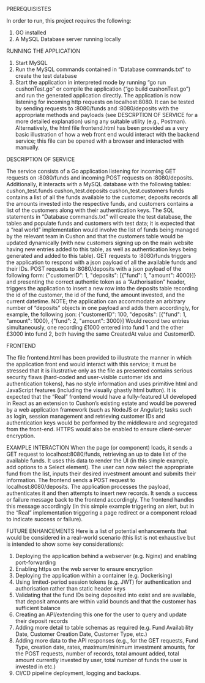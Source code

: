 PREREQUISISTES

In order to run, this project requires the following:
1. GO installed
2. A MySQL Database server running locally


RUNNING THE APPLICATION

1. Start MySQL
2. Run the MySQL commands contained in “Database commands.txt” to create the test database
3. Start the application in interpreted mode by running “go run cushonTest.go” or compile the application (“go build cushonTest.go”) and run the generated application directly.
The application is now listening for incoming http requests on localhost:8080. It can be tested by sending requests to :8080/funds and :8080/deposits with the appropriate methods and payloads (see DESCRPTION OF SERVICE for a more detailed explanation) using any suitable utility (e.g., Postman). Alternatively, the html file frontend.html has been provided as a very basic illustration of how a web front end would interact with the backend service; this file can be opened with a browser and interacted with manually.


DESCRIPTION OF SERVICE

The service consists of a Go application listening for incoming GET requests on :8080/funds and incoming POST requests on :8080/deposits. Additionally, it interacts with a MySQL database with the following tables:
cushon_test.funds
cushon_test.deposits
cushon_test.customers
funds contains a list of all the funds available to the customer, deposits records all the amounts invested into the respective funds, and customers contains a list of the customers along with their authentication keys. 
The SQL statements in “Database commands.txt” will create the test database, the tables and populate funds and customers with test data; it is expected that a “real world” implementation would involve the list of funds being managed by the relevant team in Cushon and that the customers table would be updated dynamically (with new customers signing up on the main website having new entries added to this table, as well as authentication keys being generated and added to this table).
GET requests to :8080/funds triggers the application to respond with a json payload of all the available funds and their IDs.
POST requests to :8080/deposits with a json payload of the following form:
{"customerID": 1, "deposits": [{"fund": 1, "amount": 4000}]}
and presenting the correct authentic token as a “Authorisation” header, triggers the application to insert a new row into the deposits table recording the id of the customer, the id of the fund, the amount invested, and the current datetime. 
NOTE; the application can accommodate an arbitrary number of “deposits” objects in one payload and adds them accordingly, for example, the following json:
{"customerID": 100, "deposits": [{"fund": 1, "amount": 1000}, {"fund": 2, "amount": 3000}]
Would record two entries simultaneously, one recording £1000 entered into fund 1 and the other £3000 into fund 2, both having the same CreatedAt value and CustomerID.

FRONTEND

The file frontend.html has been provided to illustrate the manner in which the application front end would interact with this service; it must be stressed that it is illustrative only as the file as presented contains serious security flaws (hard-coded and user-visible customer ids and authentication tokens), has no style information and uses primitive html and JavaScript features (including the visually ghastly html button).
It is expected that the “Real” frontend would have a fully-featured UI developed in React as an extension to Cushon’s existing estate and would be powered by a web application framework (such as NodeJS or Angular); tasks such as login, session management and retrieving customer IDs and authentication keys would be performed by the middleware and segregated from the front-end. HTTPS would also be enabled to ensure client-server encryption.

EXAMPLE INTERACTION
When the page (or component) loads, it sends a GET request to localhost:8080/funds, retrieving an up to date list of the available funds. It uses this data to render the UI (in this simple example, add options to a Select element). The user can now select the appropriate fund from the list, inputs their desired investment amount and submits their information. The frontend sends a POST request to localhost:8080/deposits. The application processes the payload, authenticates it and then attempts to insert new records. It sends a success or failure message back to the frontend accordingly. The frontend handles this message accordingly (in this simple example triggering an alert, but in the “Real” implementation triggering a page redirect or a component reload to indicate success or failure).


FUTURE ENHANCEMENTS
Here is a list of potential enhancements that would be considered in a real-world scenario (this list is not exhaustive but is intended to show some key considerations):
1. Deploying the application behind a webserver (e.g. Nginx) and enabling port-forwarding
2. Enabling https on the web server to ensure encryption
3. Deploying the application within a container (e.g. Dockerising)
4. Using limited-period session tokens (e.g. JWT) for authentication and authorisation rather than static header keys
5. Validating that the fund IDs being deposited into exist and are available, that deposit amounts are within valid bounds and that the customer has sufficient balance
6. Creating an API/extending this one for the user to query and update their deposit records
7. Adding more detail to table schemas as required (e.g. Fund Availability Date, Customer Creation Date, Customer Type, etc.)
8. Adding more data to the API responses (e.g., for the GET requests, Fund Type, creation date, rates, maximum/minimum investment amounts, for the POST requests, number of records, total amount added, total amount currently invested by user, total number of funds the user is invested in etc.)
9. CI/CD pipeline deployment, logging and backups.
